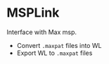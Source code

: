 # MSPLink

Interface with Max msp.

* Convert `.maxpat` files into WL
* Export WL to `.maxpat` files
